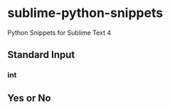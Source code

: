 # sublime-python-snippets
Python Snippets for Sublime Text 4

## Standard Input

### int

## Yes or No

